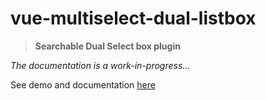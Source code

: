 # vue-multiselect-dual-listbox

> **Searchable Dual Select box plugin** 

*The documentation is a work-in-progress...*

See demo and documentation [here](https://abhimediratta.github.io/vue-multiselect-listbox/)
